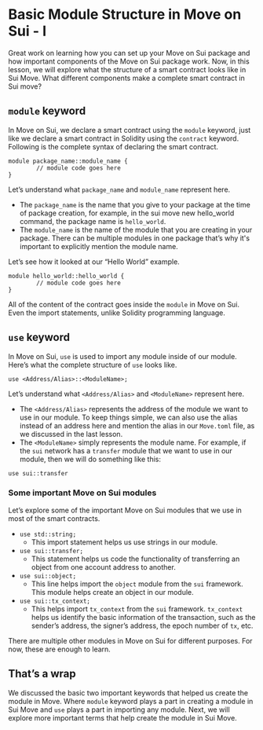# Basic Module Structure in Move on Sui - I

Great work on learning how you can set up your Move on Sui package and how important components of the Move on Sui package work. Now, in this lesson, we will explore what the structure of a smart contract looks like in Sui Move. What different components make a complete smart contract in Sui move?

## `module` keyword

In Move on Sui, we declare a smart contract using the `module` keyword, just like we declare a smart contract in Solidity using the `contract` keyword. Following is the complete syntax of declaring the smart contract.

```
module package_name::module_name {
		// module code goes here
}
```

Let’s understand what `package_name` and `module_name` represent here.

- The `package_name` is the name that you give to your package at the time of package creation, for example, in the sui move new hello_world command, the package name is `hello_world`.
- The `module_name` is the name of the module that you are creating in your package. There can be multiple modules in one package that’s why it's important to explicitly mention the module name.

Let’s see how it looked at our “Hello World” example.

```
module hello_world::hello_world {
		// module code goes here
}
```

All of the content of the contract goes inside the `module` in Move on Sui. Even the import statements, unlike Solidity programming language.

## `use` keyword

In Move on Sui, `use` is used to import any module inside of our module. Here’s what the complete structure of `use` looks like.

```
use <Address/Alias>::<ModuleName>;
```

Let’s understand what `<Address/Alias>` and `<ModuleName>` represent here.

- The `<Address/Alias>` represents the address of the module we want to use in our module. To keep things simple, we can also use the alias instead of an address here and mention the alias in our `Move.toml` file, as we discussed in the last lesson.
- The `<ModuleName>` simply represents the module name. For example, if the `sui` network has a `transfer` module that we want to use in our module, then we will do something like this:

```
use sui::transfer
```

### Some important Move on Sui modules

Let’s explore some of the important Move on Sui modules that we use in most of the smart contracts.

- `use std::string;`
    - This import statement helps us use strings in our module.
- `use sui::transfer;`
    - This statement helps us code the functionality of transferring an object from one account address to another.
- `use sui::object;`
    - This line helps import the `object` module from the `sui` framework. This module helps create an object in our module.
- `use sui::tx_context;`
    - This helps import `tx_context` from the `sui` framework. `tx_context` helps us identify the basic information of the transaction, such as the sender’s address, the signer’s address, the epoch number of `tx`, etc.

There are multiple other modules in Move on Sui for different purposes. For now, these are enough to learn.

## That’s a wrap

We discussed the basic two important keywords that helped us create the module in Move. Where `module` keyword plays a part in creating a module in Sui Move and `use` plays a part in importing any module. Next, we will explore more important terms that help create the module in Sui Move.